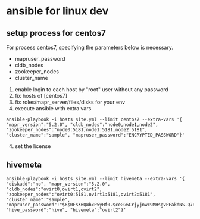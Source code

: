 # ansible for linux dev

## setup process for centos7

For process centos7, specifying the parameters below is necessary.
* mapruser_password
* cldb_nodes
* zookeeper_nodes
* cluster_name

1. enable login to each host by "root" user without any password
2. fix hosts of [centos7]
2. fix roles/mapr_server/files/disks for your env
3. execute ansible with extra vars
```
ansible-playbook -i hosts site.yml --limit centos7 --extra-vars '{ "mapr_version":"5.2.0", "cldb_nodes":"node0,node1,node2", "zookeeper_nodes":"node0:5181,node1:5181,node2:5181", "cluster_name":"sample", "mapruser_password":"ENCRYPTED_PASSWORD"}'
```
4. set the license


## hivemeta

```
ansible-playbook -i hosts site.yml --limit hivemeta --extra-vars '{ "diskadd":"no", "mapr_version":"5.2.0", "cldb_nodes":"ovirt0,ovirt1,ovirt2", "zookeeper_nodes":"ovirt0:5181,ovirt1:5181,ovirt2:5181", "cluster_name":"sample", "mapruser_password":"$6$0FsX6QWhxP5yHf0.$ceGG6Crjyjnwc9MHsgvPEakdNS.Q76VvDFb4k2l6KGNYjdGzFTG5yxq6bPUsBBuhpw/i.e50aeH1.RYJDGKaJ0", "hive_password":"hive", "hivemeta":"ovirt2"}'
```
